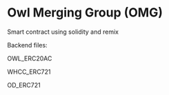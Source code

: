 # Owl Merging Group (OMG)

Smart contract using solidity and remix

Backend files:

OWL_ERC20AC

WHCC_ERC721

OD_ERC721
